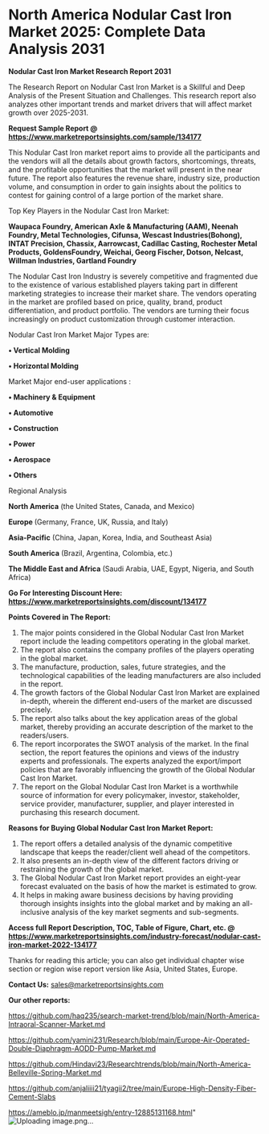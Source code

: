 # North America Nodular Cast Iron Market 2025: Complete Data Analysis 2031

<strong>Nodular Cast Iron Market Research Report 2031</strong>

The Research Report on Nodular Cast Iron Market is a Skillful and Deep Analysis of the Present Situation and Challenges. This research report also analyzes other important trends and market drivers that will affect market growth over 2025-2031.

<strong>Request Sample Report @ <a href=https://www.marketreportsinsights.com/sample/134177>https://www.marketreportsinsights.com/sample/134177</a></strong>

This Nodular Cast Iron market report aims to provide all the participants and the vendors will all the details about growth factors, shortcomings, threats, and the profitable opportunities that the market will present in the near future. The report also features the revenue share, industry size, production volume, and consumption in order to gain insights about the politics to contest for gaining control of a large portion of the market share.

Top Key Players in the Nodular Cast Iron Market:

<strong>Waupaca Foundry, American Axle & Manufacturing (AAM), Neenah Foundry, Metal Technologies, Cifunsa, Wescast Industries(Bohong), INTAT Precision, Chassix, Aarrowcast, Cadillac Casting, Rochester Metal Products, GoldensFoundry, Weichai, Georg Fischer, Dotson, Nelcast, Willman Industries, Gartland Foundry</strong>

The Nodular Cast Iron Industry is severely competitive and fragmented due to the existence of various established players taking part in different marketing strategies to increase their market share. The vendors operating in the market are profiled based on price, quality, brand, product differentiation, and product portfolio. The vendors are turning their focus increasingly on product customization through customer interaction.

Nodular Cast Iron Market Major Types are:

<strong>• Vertical Molding

• Horizontal Molding</strong>

Market Major end-user applications :

<strong>• Machinery & Equipment

• Automotive

• Construction

• Power

• Aerospace

• Others</strong>

Regional Analysis

</u><strong><b>North America</b></strong> (the United States, Canada, and Mexico)

<strong><b>Europe </b></strong>(Germany, France, UK, Russia, and Italy)

<strong><b>Asia-Pacific</b></strong> (China, Japan, Korea, India, and Southeast Asia)

<strong><b>South America</b></strong> (Brazil, Argentina, Colombia, etc.)

<strong><b>The Middle East and Africa</b></strong> (Saudi Arabia, UAE, Egypt, Nigeria, and South Africa)

<strong>Go For Interesting Discount Here: <a href=https://www.marketreportsinsights.com/discount/134177>https://www.marketreportsinsights.com/discount/134177</a></strong>

<strong>Points Covered in The Report:</strong>
<ol>
  <li>The major points considered in the Global Nodular Cast Iron Market report include the leading competitors operating in the global market.</li>
  <li>The report also contains the company profiles of the players operating in the global market.</li>
  <li>The manufacture, production, sales, future strategies, and the technological capabilities of the leading manufacturers are also included in the report.</li>
  <li>The growth factors of the Global Nodular Cast Iron Market are explained in-depth, wherein the different end-users of the market are discussed precisely.</li>
  <li>The report also talks about the key application areas of the global market, thereby providing an accurate description of the market to the readers/users.</li>
  <li>The report incorporates the SWOT analysis of the market. In the final section, the report features the opinions and views of the industry experts and professionals. The experts analyzed the export/import policies that are favorably influencing the growth of the Global Nodular Cast Iron Market.</li>
  <li>The report on the Global Nodular Cast Iron Market is a worthwhile source of information for every policymaker, investor, stakeholder, service provider, manufacturer, supplier, and player interested in purchasing this research document.</li>
</ol>
<strong>Reasons for Buying Global Nodular Cast Iron Market Report:</strong>

<ol>
  <li>The report offers a detailed analysis of the dynamic competitive landscape that keeps the reader/client well ahead of the competitors.</li>
  <li>It also presents an in-depth view of the different factors driving or restraining the growth of the global market.</li>
  <li>The Global Nodular Cast Iron Market report provides an eight-year forecast evaluated on the basis of how the market is estimated to grow.</li>
  <li>It helps in making aware business decisions by having providing thorough insights insights into the global market and by making an all-inclusive analysis of the key market segments and sub-segments.</li>
</ol>
<strong>Access full Report Description, TOC, Table of Figure, Chart, etc. @ <a href=https://www.marketreportsinsights.com/industry-forecast/nodular-cast-iron-market-2022-134177>https://www.marketreportsinsights.com/industry-forecast/nodular-cast-iron-market-2022-134177</a></strong>


Thanks for reading this article; you can also get individual chapter wise section or region wise report version like Asia, United States, Europe.

<strong>Contact Us:</strong>
sales@marketreportsinsights.com

<strong>Our other reports:</strong>

<a href=https://github.com/haq235/search-market-trend/blob/main/North-America-Intraoral-Scanner-Market.md>https://github.com/haq235/search-market-trend/blob/main/North-America-Intraoral-Scanner-Market.md</a>

<a href=https://github.com/yamini231/Research/blob/main/Europe-Air-Operated-Double-Diaphragm-AODD-Pump-Market.md>https://github.com/yamini231/Research/blob/main/Europe-Air-Operated-Double-Diaphragm-AODD-Pump-Market.md</a>

<a href=https://github.com/Hindavi23/Researchtrends/blob/main/North-America-Belleville-Spring-Market.md>https://github.com/Hindavi23/Researchtrends/blob/main/North-America-Belleville-Spring-Market.md</a>

<a href=https://github.com/anjaliiii21/tyagii2/tree/main/Europe-High-Density-Fiber-Cement-Slabs>https://github.com/anjaliiii21/tyagii2/tree/main/Europe-High-Density-Fiber-Cement-Slabs</a>

<a href=https://ameblo.jp/manmeetsigh/entry-12885131168.html>https://ameblo.jp/manmeetsigh/entry-12885131168.html</a>"
![Uploading image.png…]()
